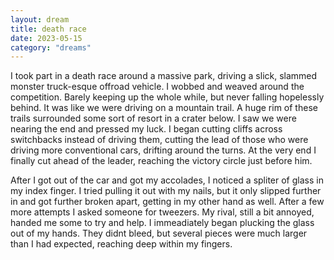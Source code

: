 ```yaml
---
layout: dream
title: death race
date: 2023-05-15
category: "dreams"
---
```


I took part in a death race around a massive park, driving a slick, slammed monster truck-esque offroad vehicle.  I wobbed and weaved around the competition. Barely keeping up the whole while, but never falling hopelessly behind. It was like we were driving on a mountain trail. A huge rim of these trails surrounded some sort of resort in a crater below. I saw we were nearing the end and pressed my luck. I began cutting cliffs across switchbacks instead of driving them, cutting the lead of those who were driving more conventional cars, drifting around the turns. At the very end I finally cut ahead of the leader, reaching the victory circle just before him.

After I got out of the car and got my accolades, I noticed a spliter of glass in my index finger. I tried pulling it out with my nails, but it only slipped further in and got further broken apart, getting in my other hand as well. After a few more attempts I asked someone for tweezers. My rival, still a bit annoyed, handed me some to try and help. I immeadiately began plucking the glass out of my hands. They didnt bleed, but several pieces were much larger than I had expected, reaching deep within my fingers.